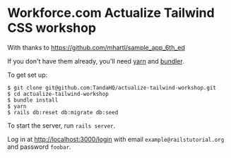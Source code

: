 # Workforce.com Actualize Tailwind CSS workshop

With thanks to https://github.com/mhartl/sample_app_6th_ed

If you don't have them already, you'll need [yarn](https://yarnpkg.com/getting-started/install) and [bundler](https://bundler.io/).

To get set up:

```
$ git clone git@github.com:TandaHQ/actualize-tailwind-workshop.git
$ cd actualize-tailwind-workshop
$ bundle install
$ yarn
$ rails db:reset db:migrate db:seed
```

To start the server, run `rails server`.

Log in at [http://localhost:3000/login](http://localhost:3000/login) with email `example@railstutorial.org` and password `foobar`.

